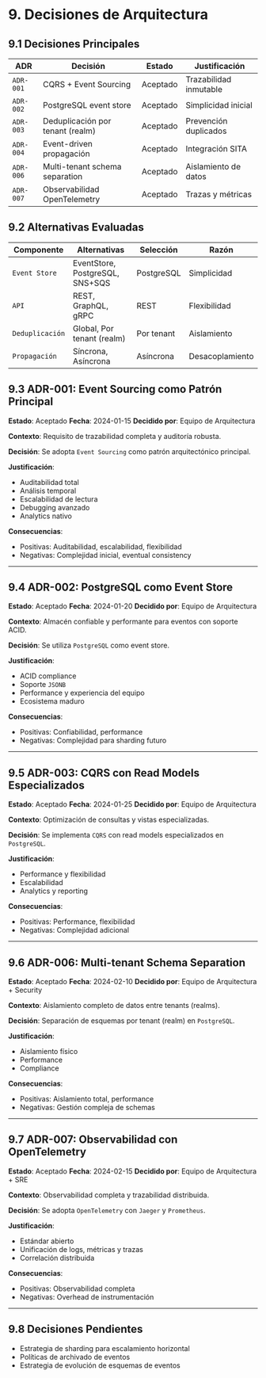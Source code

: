 # 9. Decisiones de Arquitectura

## 9.1 Decisiones Principales

| ADR        | Decisión                        | Estado    | Justificación           |
|------------|----------------------------------|-----------|-------------------------|
| `ADR-001`  | CQRS + Event Sourcing            | Aceptado  | Trazabilidad inmutable  |
| `ADR-002`  | PostgreSQL event store           | Aceptado  | Simplicidad inicial     |
| `ADR-003`  | Deduplicación por tenant (realm) | Aceptado  | Prevención duplicados   |
| `ADR-004`  | Event-driven propagación         | Aceptado  | Integración SITA        |
| `ADR-006`  | Multi-tenant schema separation   | Aceptado  | Aislamiento de datos    |
| `ADR-007`  | Observabilidad OpenTelemetry     | Aceptado  | Trazas y métricas       |

## 9.2 Alternativas Evaluadas

| Componente      | Alternativas                        | Selección      | Razón         |
|-----------------|-------------------------------------|----------------|---------------|
| `Event Store`   | EventStore, PostgreSQL, SNS+SQS     | PostgreSQL     | Simplicidad   |
| `API`           | REST, GraphQL, gRPC                 | REST           | Flexibilidad  |
| `Deduplicación` | Global, Por tenant (realm)          | Por tenant     | Aislamiento   |
| `Propagación`   | Síncrona, Asíncrona                 | Asíncrona      | Desacoplamiento |

## 9.3 ADR-001: Event Sourcing como Patrón Principal

**Estado**: Aceptado
**Fecha**: 2024-01-15
**Decidido por**: Equipo de Arquitectura

**Contexto**: Requisito de trazabilidad completa y auditoría robusta.

**Decisión**: Se adopta `Event Sourcing` como patrón arquitectónico principal.

**Justificación**:

- Auditabilidad total
- Análisis temporal
- Escalabilidad de lectura
- Debugging avanzado
- Analytics nativo

**Consecuencias**:

- Positivas: Auditabilidad, escalabilidad, flexibilidad
- Negativas: Complejidad inicial, eventual consistency

---

## 9.4 ADR-002: PostgreSQL como Event Store

**Estado**: Aceptado
**Fecha**: 2024-01-20
**Decidido por**: Equipo de Arquitectura

**Contexto**: Almacén confiable y performante para eventos con soporte ACID.

**Decisión**: Se utiliza `PostgreSQL` como event store.

**Justificación**:

- ACID compliance
- Soporte `JSONB`
- Performance y experiencia del equipo
- Ecosistema maduro

**Consecuencias**:

- Positivas: Confiabilidad, performance
- Negativas: Complejidad para sharding futuro

---

## 9.5 ADR-003: CQRS con Read Models Especializados

**Estado**: Aceptado
**Fecha**: 2024-01-25
**Decidido por**: Equipo de Arquitectura

**Contexto**: Optimización de consultas y vistas especializadas.

**Decisión**: Se implementa `CQRS` con read models especializados en `PostgreSQL`.

**Justificación**:

- Performance y flexibilidad
- Escalabilidad
- Analytics y reporting

**Consecuencias**:

- Positivas: Performance, flexibilidad
- Negativas: Complejidad adicional

---

## 9.6 ADR-006: Multi-tenant Schema Separation

**Estado**: Aceptado
**Fecha**: 2024-02-10
**Decidido por**: Equipo de Arquitectura + Security

**Contexto**: Aislamiento completo de datos entre tenants (realms).

**Decisión**: Separación de esquemas por tenant (realm) en `PostgreSQL`.

**Justificación**:

- Aislamiento físico
- Performance
- Compliance

**Consecuencias**:

- Positivas: Aislamiento total, performance
- Negativas: Gestión compleja de schemas

---

## 9.7 ADR-007: Observabilidad con OpenTelemetry

**Estado**: Aceptado
**Fecha**: 2024-02-15
**Decidido por**: Equipo de Arquitectura + SRE

**Contexto**: Observabilidad completa y trazabilidad distribuida.

**Decisión**: Se adopta `OpenTelemetry` con `Jaeger` y `Prometheus`.

**Justificación**:

- Estándar abierto
- Unificación de logs, métricas y trazas
- Correlación distribuida

**Consecuencias**:

- Positivas: Observabilidad completa
- Negativas: Overhead de instrumentación

---

## 9.8 Decisiones Pendientes

- Estrategia de sharding para escalamiento horizontal
- Políticas de archivado de eventos
- Estrategia de evolución de esquemas de eventos
